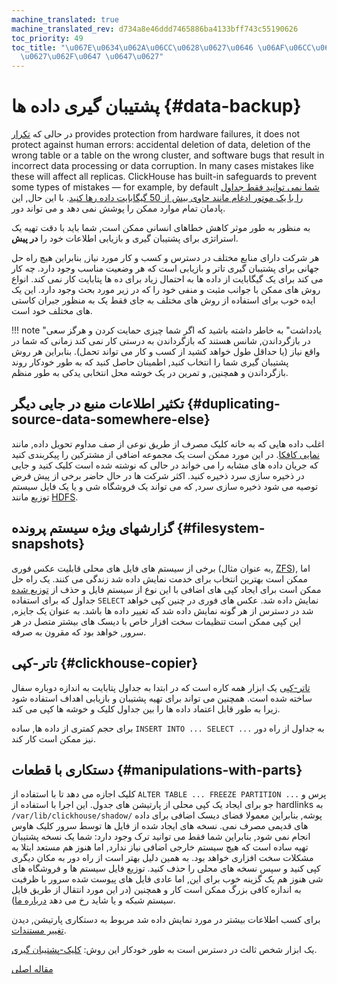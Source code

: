 ```yaml
---
machine_translated: true
machine_translated_rev: d734a8e46ddd7465886ba4133bff743c55190626
toc_priority: 49
toc_title: "\u067E\u0634\u062A\u06CC\u0628\u0627\u0646 \u06AF\u06CC\u0631\u06CC \u062F\
  \u0627\u062F\u0647 \u0647\u0627"
---
```


# پشتیبان گیری داده ها {#data-backup}

در حالی که [تکرار](../engines/table-engines/mergetree-family/replication.md) provides protection from hardware failures, it does not protect against human errors: accidental deletion of data, deletion of the wrong table or a table on the wrong cluster, and software bugs that result in incorrect data processing or data corruption. In many cases mistakes like these will affect all replicas. ClickHouse has built-in safeguards to prevent some types of mistakes — for example, by default [شما نمی توانید فقط جداول را با یک موتور ادغام مانند حاوی بیش از 50 گیگابایت داده رها کنید](https://github.com/ClickHouse/ClickHouse/blob/v18.14.18-stable/programs/server/config.xml#L322-L330). با این حال, این پادمان تمام موارد ممکن را پوشش نمی دهد و می تواند دور.

به منظور به طور موثر کاهش خطاهای انسانی ممکن است, شما باید با دقت تهیه یک استراتژی برای پشتیبان گیری و بازیابی اطلاعات خود را **در پیش**.

هر شرکت دارای منابع مختلف در دسترس و کسب و کار مورد نیاز, بنابراین هیچ راه حل جهانی برای پشتیبان گیری تاتر و بازیابی است که هر وضعیت مناسب وجود دارد. چه کار می کند برای یک گیگابایت از داده ها به احتمال زیاد برای ده ها پتابایت کار نمی کند. انواع روش های ممکن با جوانب مثبت و منفی خود را که در زیر مورد بحث وجود دارد. این یک ایده خوب برای استفاده از روش های مختلف به جای فقط یک به منظور جبران کاستی های مختلف خود است.

!!! note "یادداشت"
    به خاطر داشته باشید که اگر شما چیزی حمایت کردن و هرگز سعی در بازگرداندن, شانس هستند که بازگرداندن به درستی کار نمی کند زمانی که شما در واقع نیاز (یا حداقل طول خواهد کشید از کسب و کار می تواند تحمل). بنابراین هر روش پشتیبان گیری شما را انتخاب کنید, اطمینان حاصل کنید که به طور خودکار روند بازگرداندن و همچنین, و تمرین در یک خوشه محل انتخابی یدکی به طور منظم.

## تکثیر اطلاعات منبع در جایی دیگر {#duplicating-source-data-somewhere-else}

اغلب داده هایی که به خانه کلیک مصرف از طریق نوعی از صف مداوم تحویل داده, مانند [نمایی کافکا](https://kafka.apache.org). در این مورد ممکن است یک مجموعه اضافی از مشترکین را پیکربندی کنید که جریان داده های مشابه را می خواند در حالی که نوشته شده است کلیک کنید و جایی در ذخیره سازی سرد ذخیره کنید. اکثر شرکت ها در حال حاضر برخی از پیش فرض توصیه می شود ذخیره سازی سرد, که می تواند یک فروشگاه شی و یا یک فایل سیستم توزیع مانند [HDFS](https://hadoop.apache.org/docs/stable/hadoop-project-dist/hadoop-hdfs/HdfsDesign.html).

## گزارشهای ویژه سیستم پرونده {#filesystem-snapshots}

برخی از سیستم های فایل های محلی قابلیت عکس فوری (به عنوان مثال, [ZFS](https://en.wikipedia.org/wiki/ZFS)), اما ممکن است بهترین انتخاب برای خدمت نمایش داده شد زندگی می کنند. یک راه حل ممکن است برای ایجاد کپی های اضافی با این نوع از سیستم فایل و حذف از [توزیع شده](../engines/table-engines/special/distributed.md) جداول که برای استفاده `SELECT` نمایش داده شد. عکس های فوری در چنین کپی خواهد شد در دسترس از هر گونه نمایش داده شد که تغییر داده ها باشد. به عنوان یک جایزه, این کپی ممکن است تنظیمات سخت افزار خاص با دیسک های بیشتر متصل در هر سرور, خواهد بود که مقرون به صرفه.

## تاتر-کپی {#clickhouse-copier}

[تاتر-کپی](utilities/clickhouse-copier.md) یک ابزار همه کاره است که در ابتدا به جداول پتابایت به اندازه دوباره سفال ساخته شده است. همچنین می تواند برای تهیه پشتیبان و بازیابی اهداف استفاده شود زیرا به طور قابل اعتماد داده ها را بین جداول کلیک و خوشه ها کپی می کند.

برای حجم کمتری از داده ها, ساده `INSERT INTO ... SELECT ...` به جداول از راه دور نیز ممکن است کار کند.

## دستکاری با قطعات {#manipulations-with-parts}

کلیک اجازه می دهد تا با استفاده از `ALTER TABLE ... FREEZE PARTITION ...` پرس و جو برای ایجاد یک کپی محلی از پارتیشن های جدول. این اجرا با استفاده از hardlinks به `/var/lib/clickhouse/shadow/` پوشه, بنابراین معمولا فضای دیسک اضافی برای داده های قدیمی مصرف نمی. نسخه های ایجاد شده از فایل ها توسط سرور کلیک هاوس انجام نمی شود, بنابراین شما فقط می توانید ترک وجود دارد: شما یک نسخه پشتیبان تهیه ساده است که هیچ سیستم خارجی اضافی نیاز ندارد, اما هنوز هم مستعد ابتلا به مشکلات سخت افزاری خواهد بود. به همین دلیل بهتر است از راه دور به مکان دیگری کپی کنید و سپس نسخه های محلی را حذف کنید. توزیع فایل سیستم ها و فروشگاه های شی هنوز هم یک گزینه خوب برای این, اما عادی فایل های پیوست شده سرور با ظرفیت به اندازه کافی بزرگ ممکن است کار و همچنین (در این مورد انتقال از طریق فایل سیستم شبکه و یا شاید رخ می دهد [درباره ما](https://en.wikipedia.org/wiki/Rsync)).

برای کسب اطلاعات بیشتر در مورد نمایش داده شد مربوط به دستکاری پارتیشن, دیدن [تغییر مستندات](../sql-reference/statements/alter.md#alter_manipulations-with-partitions).

یک ابزار شخص ثالث در دسترس است به طور خودکار این روش: [کلیک-پشتیبان گیری](https://github.com/AlexAkulov/clickhouse-backup).

[مقاله اصلی](https://clickhouse.tech/docs/en/operations/backup/) <!--hide-->
